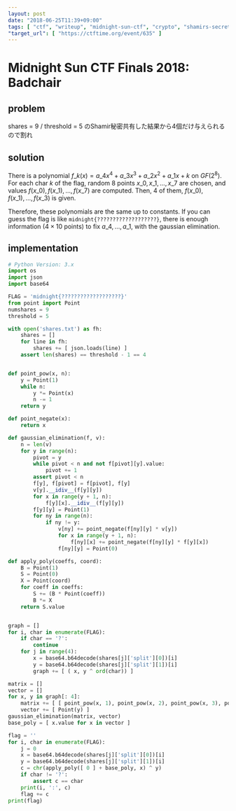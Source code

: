 ```yaml
---
layout: post
date: "2018-06-25T11:39+09:00"
tags: [ "ctf", "writeup", "midnight-sun-ctf", "crypto", "shamirs-secret-sharing", "gaussian-elimination" ]
"target_url": [ "https://ctftime.org/event/635" ]
---
```


# Midnight Sun CTF Finals 2018: Badchair

## problem

shares = 9 / threshold = 5 のShamir秘密共有した結果から4個だけ与えられるので割れ

## solution

There is a polynomial $f\_k(x) = a\_4 x^4 + a\_3 x^3 + a\_2 x^2 + a\_1 x + k$ on $GF(2^8)$.
For each char $k$ of the flag, random $8$ points $x\_0, x\_1, \dots, x\_7$ are chosen, and values $f(x\_0), f(x\_1), \dots, f(x\_7)$ are computed. Then, $4$ of them, $f(x\_0), f(x\_1), \dots, f(x\_3)$ is given.

Therefore, these polynomials are the same up to constants. 
If you can guess the flag is like `midnight{???????????????????}`, there is enough information ($4 \times 10$ points) to fix $a\_4, \dots, a\_1$, with the gaussian elimination.

## implementation

``` python
# Python Version: 3.x
import os
import json 
import base64

FLAG = 'midnight{???????????????????}'
from point import Point
numshares = 9
threshold = 5

with open('shares.txt') as fh:
    shares = []
    for line in fh:
        shares += [ json.loads(line) ]
    assert len(shares) == threshold - 1 == 4


def point_pow(x, n):
    y = Point(1)
    while n:
        y *= Point(x)
        n -= 1
    return y

def point_negate(x):
    return x

def gaussian_elimination(f, v):
    n = len(v)
    for y in range(n):
        pivot = y
        while pivot < n and not f[pivot][y].value:
            pivot += 1
        assert pivot < n
        f[y], f[pivot] = f[pivot], f[y]
        v[y].__idiv__(f[y][y])
        for x in range(y + 1, n):
            f[y][x].__idiv__(f[y][y])
        f[y][y] = Point(1)
        for ny in range(n):
            if ny != y:
                v[ny] += point_negate(f[ny][y] * v[y])
                for x in range(y + 1, n):
                    f[ny][x] += point_negate(f[ny][y] * f[y][x])
                f[ny][y] = Point(0)

def apply_poly(coeffs, coord):
    B = Point(1)
    S = Point(0)
    X = Point(coord)
    for coeff in coeffs:
        S += (B * Point(coeff))
        B *= X
    return S.value


graph = []
for i, char in enumerate(FLAG):
    if char == '?':
        continue
    for j in range(4):
        x = base64.b64decode(shares[j]['split'][0])[i]
        y = base64.b64decode(shares[j]['split'][1])[i]
        graph += [ ( x, y ^ ord(char)) ]

matrix = []
vector = []
for x, y in graph[: 4]:
    matrix += [ [ point_pow(x, 1), point_pow(x, 2), point_pow(x, 3), point_pow(x, 4) ] ]
    vector += [ Point(y) ]
gaussian_elimination(matrix, vector)
base_poly = [ x.value for x in vector ]

flag = ''
for i, char in enumerate(FLAG):
    j = 0
    x = base64.b64decode(shares[j]['split'][0])[i]
    y = base64.b64decode(shares[j]['split'][1])[i]
    c = chr(apply_poly([ 0 ] + base_poly, x) ^ y)
    if char != '?':
        assert c == char
    print(i, ':', c)
    flag += c
print(flag)
```
